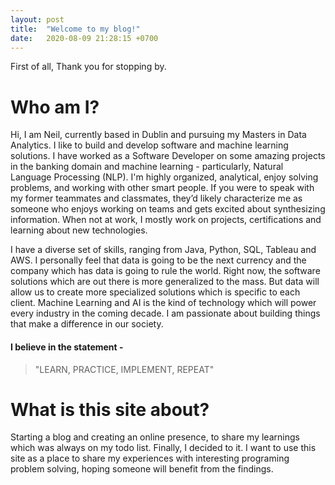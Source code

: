 ```yaml
---
layout: post
title:  "Welcome to my blog!"
date:   2020-08-09 21:28:15 +0700
---
```

First of all, Thank you for stopping by.

# Who am I?
Hi, I am Neil, currently based in Dublin and pursuing my Masters in Data Analytics. I like to build and develop software and machine learning solutions. I have worked as a Software Developer on some amazing projects in the banking domain and machine learning - particularly, Natural Language Processing (NLP). I'm highly organized, analytical, enjoy solving problems, and working with other smart people. If you were to speak with my former teammates and classmates, they’d likely characterize me as someone who enjoys working on teams and gets excited about synthesizing information. When not at work, I mostly work on projects, certifications and learning about new technologies.

I have a diverse set of skills, ranging from Java, Python, SQL, Tableau and AWS. I personally feel that data is going to be the next currency and the company which has data is going to rule the world. Right now, the software solutions which are out there is more generalized to the mass. But data will allow us to create more specialized solutions which is specific to each client. Machine Learning and AI is the kind of technology which will power every industry in the coming decade. I am passionate about building things that make a difference in our society.

#### I believe in the statement -
> "LEARN, PRACTICE, IMPLEMENT, REPEAT"


# What is this site about?
Starting a blog and creating an online presence, to share my learnings which was always on my todo list. Finally, I decided to  it.
I want to use this site as a place to share my experiences with interesting programing problem solving, hoping someone will benefit from the findings.
